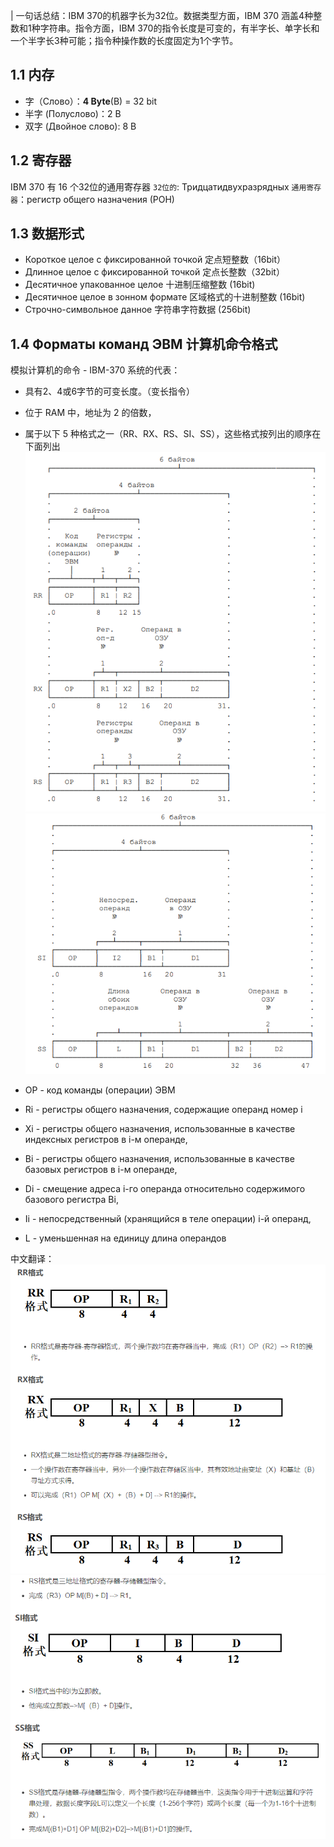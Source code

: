 
| 一句话总结：IBM 370的机器字长为32位。数据类型方面，IBM 370 涵盖4种整数和1种字符串。指令方面，IBM 370的指令长度是可变的，有半字长、单字长和一个半字长3种可能；指令种操作数的长度固定为1个字节。


## 1.1 内存
- 字（Слово）：**4 Byte**(B) = 32 bit
- 半字 (Полуслово)：2 B
- 双字 (Двойное слово): 8 B

## 1.2 寄存器
IBM 370 有 16 个32位的通用寄存器
`32位的`: Тридцатидвухразрядных 
`通用寄存器`：регистр общего назначения (РОН)

## 1.3 数据形式

- Короткое целое с фиксированной точкой 定点短整数（16bit）
- Длинное целое с фиксированной точкой 定点长整数（32bit）
- Десятичное упакованное целое 十进制压缩整数 (16bit)
- Десятичное целое в зонном формате 区域格式的十进制整数 (16bit)
- Строчно-символьное данное 字符串字符数据 (256bit)

## 1.4 Форматы команд ЭВМ 计算机命令格式
模拟计算机的命令 - IBM-370 系统的代表：
- 具有2、4或6字节的可变长度。（变长指令）
- 位于 RAM 中，地址为 2 的倍数，
- 属于以下 5 种格式之一（RR、RX、RS、SI、SS），这些格式按列出的顺序在下面列出
![image.png](https://raw.githubusercontent.com/liyijiadou2020/picrepo/master/202403091747129.png)
![image.png](https://raw.githubusercontent.com/liyijiadou2020/picrepo/master/202403091747412.png)

- OP - код команды (операции) ЭВМ
- Ri - регистры общего назначения, содержащие операнд номер i
- Xi - регистры общего назначения, использованные в качестве индексных регистров в i-м операнде, 
- Bi - регистры общего назначения, использованные в качестве базовых регистров в i-м операнде, 
- Di - смещение адреса i-го операнда относительно содержимого базового регистра Bi, 
- Ii - непосредственный (хранящийся в теле операции) i-й операнд, 
- L - уменьшенная на единицу длина операндов

中文翻译：
![image.png](https://raw.githubusercontent.com/liyijiadou2020/picrepo/master/202403091826895.png)
![image.png](https://raw.githubusercontent.com/liyijiadou2020/picrepo/master/202403091826725.png)


